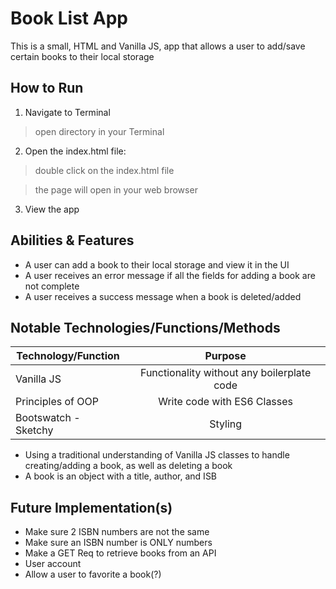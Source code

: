 # Book List App

This is a small, HTML and Vanilla JS, app that allows a user to add/save certain books to their local storage 


## How to Run

1. Navigate to Terminal

> open directory in your Terminal

2. Open the index.html file:

> double click on the index.html file 

> the page will open in your web browser

3. View the app


## Abilities & Features

* A user can add a book to their local storage and view it in the UI
* A user receives an error message if all the fields for adding a book are not complete
* A user receives a success message when a book is deleted/added 


## Notable Technologies/Functions/Methods

| Technology/Function  | Purpose                                      |
| -------------------- |:--------------------------------------------:|
| Vanilla JS           | Functionality without any boilerplate code   |
| Principles of OOP    | Write code with ES6 Classes                  | 
| Bootswatch - Sketchy | Styling                                      |

* Using a traditional understanding of Vanilla JS classes to handle creating/adding a book, as well as deleting a book
* A book is an object with a title, author, and ISB


## Future Implementation(s)

* Make sure 2 ISBN numbers are not the same 
* Make sure an ISBN number is ONLY numbers 
* Make a GET Req to retrieve books from an API
* User account 
* Allow a user to favorite a book(?)
